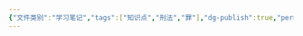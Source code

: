 ```yaml
---
{"文件类别":"学习笔记","tags":["知识点","刑法","罪"],"dg-publish":true,"permalink":"/学习笔记studyup/刑总/破坏社会主义市场经济秩序罪/","dgPassFrontmatter":true,"created":"2024-10-31T22:58:56.797+08:00","updated":"2024-10-31T22:59:42.007+08:00"}
---
```


